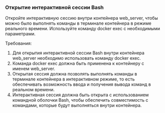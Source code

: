 
### Открытие интерактивной сессии Bash

Откройте интерактивную сессию внутри контейнера web_server, чтобы можно было выполнять команды в терминале контейнера в режиме реального времени. Используйте команду docker exec с необходимыми параметрами.

Требования:
1. Для открытия интерактивной сессии Bash внутри контейнера web_server необходимо использовать команду docker exec.
2. Команда docker exec должна быть применена к контейнеру с именем web_server.
3. Открытая сессия должна позволять выполнять команды в терминале контейнера в интерактивном режиме, то есть обеспечивать возможность ввода и получения вывода команд в реальном времени.
4. Интерактивная сессия должна быть открыта с использованием командной оболочки Bash, чтобы обеспечить совместимость с командами, которые будут выполняться внутри контейнера.
